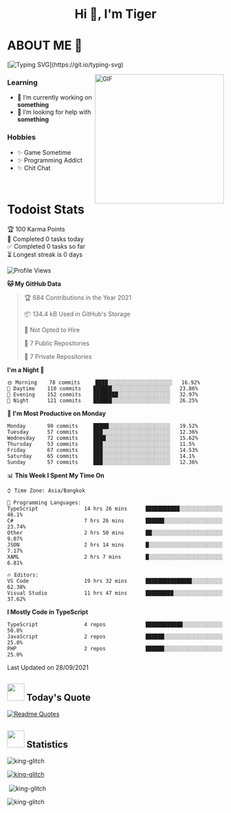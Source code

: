 <h1 align="center">Hi 👋, I'm Tiger</h1>




# ABOUT ME 💬

[![Typing SVG](https://readme-typing-svg.herokuapp.com?color=22F771&vCenter=true&lines=A+perssionate+developer+from+nowhere.)](https://git.io/typing-svg)

<img hight="200px" width="300px" alt="GIF" align="right" src="https://media.giphy.com/media/LmNwrBhejkK9EFP504/giphy.gif">

### Learning
- 🔭 I’m currently working on **something**
- 🤝 I’m looking for help with **something**

### Hobbies
- ✨ Game Sometime
- ✨ Programming Addict
- ✨ Chit Chat

</br>


# Todoist Stats

<!-- TODO-IST:START -->
🏆  100 Karma Points           
🌸  Completed 0 tasks today           
✅  Completed 0 tasks so far           
⏳  Longest streak is 0 days
<!-- TODO-IST:END -->

<!--START_SECTION:waka-->
![Profile Views](http://img.shields.io/badge/Profile%20Views-2-blue)

**🐱 My GitHub Data** 

> 🏆 684 Contributions in the Year 2021
 > 
> 📦 134.4 kB Used in GitHub's Storage 
 > 
> 🚫 Not Opted to Hire
 > 
> 📜 7 Public Repositories 
 > 
> 🔑 7 Private Repositories  
 > 
**I'm a Night 🦉** 

```text
🌞 Morning    78 commits     ████░░░░░░░░░░░░░░░░░░░░░   16.92% 
🌆 Daytime    110 commits    ██████░░░░░░░░░░░░░░░░░░░   23.86% 
🌃 Evening    152 commits    ████████░░░░░░░░░░░░░░░░░   32.97% 
🌙 Night      121 commits    ██████░░░░░░░░░░░░░░░░░░░   26.25%

```
📅 **I'm Most Productive on Monday** 

```text
Monday       90 commits     █████░░░░░░░░░░░░░░░░░░░░   19.52% 
Tuesday      57 commits     ███░░░░░░░░░░░░░░░░░░░░░░   12.36% 
Wednesday    72 commits     ████░░░░░░░░░░░░░░░░░░░░░   15.62% 
Thursday     53 commits     ███░░░░░░░░░░░░░░░░░░░░░░   11.5% 
Friday       67 commits     ███░░░░░░░░░░░░░░░░░░░░░░   14.53% 
Saturday     65 commits     ███░░░░░░░░░░░░░░░░░░░░░░   14.1% 
Sunday       57 commits     ███░░░░░░░░░░░░░░░░░░░░░░   12.36%

```


📊 **This Week I Spent My Time On** 

```text
⌚︎ Time Zone: Asia/Bangkok

💬 Programming Languages: 
TypeScript               14 hrs 26 mins      ███████████░░░░░░░░░░░░░░   46.1% 
C#                       7 hrs 26 mins       ██████░░░░░░░░░░░░░░░░░░░   23.74% 
Other                    2 hrs 50 mins       ██░░░░░░░░░░░░░░░░░░░░░░░   9.07% 
JSON                     2 hrs 14 mins       █░░░░░░░░░░░░░░░░░░░░░░░░   7.17% 
XAML                     2 hrs 7 mins        █░░░░░░░░░░░░░░░░░░░░░░░░   6.81%

🔥 Editors: 
VS Code                  19 hrs 32 mins      ███████████████░░░░░░░░░░   62.38% 
Visual Studio            11 hrs 47 mins      █████████░░░░░░░░░░░░░░░░   37.62%

```

**I Mostly Code in TypeScript** 

```text
TypeScript               4 repos             ████████████░░░░░░░░░░░░░   50.0% 
JavaScript               2 repos             ██████░░░░░░░░░░░░░░░░░░░   25.0% 
PHP                      2 repos             ██████░░░░░░░░░░░░░░░░░░░   25.0%

```



 Last Updated on 28/09/2021
<!--END_SECTION:waka-->


## <img height="40" src="https://raw.githubusercontent.com/innng/innng/master/assets/kyubey.gif"/> Today's Quote

[![Readme Quotes](https://quotes-github-readme.vercel.app/api?type=horizontal)](https://github.com/piyushsuthar/github-readme-quotes)

## <img height="40" src="https://raw.githubusercontent.com/innng/innng/master/assets/kyubey.gif"/> Statistics

<p align="left"> <img src="https://komarev.com/ghpvc/?username=king-glitch&label=Profile%20views&color=0e75b6&style=flat" alt="king-glitch" /> </p>

<p align="left"> <a href="https://github.com/ryo-ma/github-profile-trophy"><img src="https://github-profile-trophy.vercel.app/?username=king-glitch" alt="king-glitch" /></a> </p>

<p>&nbsp;<img align="center" src="https://github-readme-stats.vercel.app/api?username=king-glitch&show_icons=true&locale=en" alt="king-glitch" /></p>

<p><img align="center" src="https://github-readme-streak-stats.herokuapp.com/?user=king-glitch&" alt="king-glitch" /></p>
